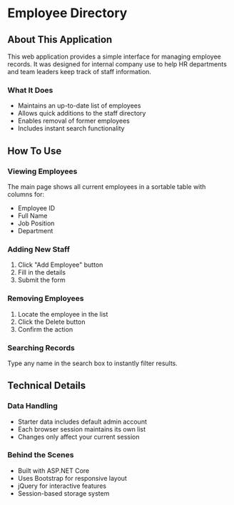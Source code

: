# Employee Directory 

## About This Application

This web application provides a simple interface for managing employee records. It was designed for internal company use to help HR departments and team leaders keep track of staff information.

### What It Does

- Maintains an up-to-date list of employees
- Allows quick additions to the staff directory
- Enables removal of former employees
- Includes instant search functionality

## How To Use

### Viewing Employees
The main page shows all current employees in a sortable table with columns for:
- Employee ID
- Full Name
- Job Position
- Department

### Adding New Staff
1. Click "Add Employee" button
2. Fill in the details
3. Submit the form

### Removing Employees
1. Locate the employee in the list
2. Click the Delete button
3. Confirm the action

### Searching Records
Type any name in the search box to instantly filter results.

## Technical Details

### Data Handling
- Starter data includes default admin account
- Each browser session maintains its own list
- Changes only affect your current session

### Behind the Scenes
- Built with ASP.NET Core
- Uses Bootstrap for responsive layout
- jQuery for interactive features
- Session-based storage system
